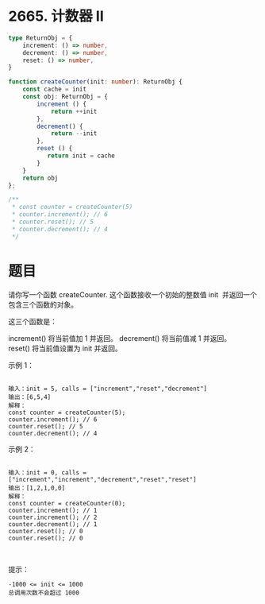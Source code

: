 # 2665. 计数器 II
```ts
type ReturnObj = {
    increment: () => number,
    decrement: () => number,
    reset: () => number,
}

function createCounter(init: number): ReturnObj {
    const cache = init
    const obj: ReturnObj = {
        increment () {
            return ++init
        },
        decrement() {
            return --init
        },
        reset () {
           return init = cache
        }
    }
    return obj
};

/**
 * const counter = createCounter(5)
 * counter.increment(); // 6
 * counter.reset(); // 5
 * counter.decrement(); // 4
 */
```
# 题目
请你写一个函数 createCounter. 这个函数接收一个初始的整数值 init  并返回一个包含三个函数的对象。

这三个函数是：

increment() 将当前值加 1 并返回。
decrement() 将当前值减 1 并返回。
reset() 将当前值设置为 init 并返回。
 

示例 1：
```

输入：init = 5, calls = ["increment","reset","decrement"]
输出：[6,5,4]
解释：
const counter = createCounter(5);
counter.increment(); // 6
counter.reset(); // 5
counter.decrement(); // 4
```
示例 2：
```

输入：init = 0, calls = ["increment","increment","decrement","reset","reset"]
输出：[1,2,1,0,0]
解释：
const counter = createCounter(0);
counter.increment(); // 1
counter.increment(); // 2
counter.decrement(); // 1
counter.reset(); // 0
counter.reset(); // 0
```
 

提示：
```
-1000 <= init <= 1000
总调用次数不会超过 1000
```